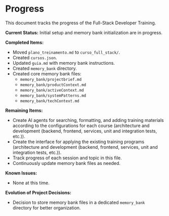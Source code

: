 # Progress

This document tracks the progress of the Full-Stack Developer Training.

**Current Status:** Initial setup and memory bank initialization are in progress.

**Completed Items:**
- Moved `plano_treinamento.md` to `curso_full_stack/`.
- Created `cursos.json`.
- Updated `guia.md` with memory bank instructions.
- Created `memory_bank` directory.
- Created core memory bank files:
    - `memory_bank/projectbrief.md`
    - `memory_bank/productContext.md`
    - `memory_bank/activeContext.md`
    - `memory_bank/systemPatterns.md`
    - `memory_bank/techContext.md`

**Remaining Items:**
- Create AI agents for searching, formatting, and adding training materials according to the configurations for each course (architecture and development (backend, frontend, services, unit and integration tests, etc.)).
- Create the interface for applying the existing training programs (architecture and development (backend, frontend, services, unit and integration tests, etc.)).
- Track progress of each session and topic in this file.
- Continuously update memory bank files as needed.

**Known Issues:**
- None at this time.

**Evolution of Project Decisions:**
- Decision to store memory bank files in a dedicated `memory_bank` directory for better organization.
